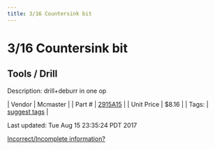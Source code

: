 ```yaml
---
title: 3/16 Countersink bit
---
```


# 3/16 Countersink bit
## Tools / Drill
Description: 	drill+deburr in one op 

| Vendor | Mcmaster | 
| Part # | [2915A15](https://www.mcmaster.com/#2915A15) | 
| Unit Price | $8.16 | 
| Tags: | [suggest tags](https://docs.google.com/forms/d/e/1FAIpQLSeWyY8v3RgOty-MyWmh9U0iivNYN_molChYyS-0U-o-kOAv_g/viewform) | 

Last updated: Tue Aug 15 23:35:24 PDT 2017

 [Incorrect/Incomplete information?](https://docs.google.com/forms/d/e/1FAIpQLSeWyY8v3RgOty-MyWmh9U0iivNYN_molChYyS-0U-o-kOAv_g/viewform)
